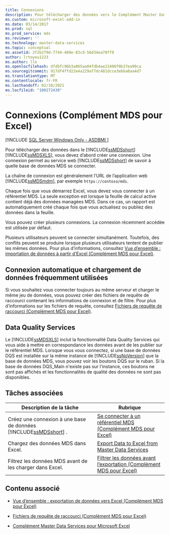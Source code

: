 ```yaml
---
title: Connexions
description: Pour télécharger des données vers le Complément Master Data Services pour Excel, commencez par créer une connexion. Chaque fois que vous démarrez Excel, vous devez vous connecter à un référentiel.
ms.custom: microsoft-excel-add-in
ms.date: 03/14/2017
ms.prod: sql
ms.prod_service: mds
ms.reviewer: ''
ms.technology: master-data-services
ms.topic: conceptual
ms.assetid: 2f2b2f9d-7744-460e-83cd-56d34ea70ff0
author: lrtoyou1223
ms.author: lle
ms.openlocfilehash: dfdbfc96b3a865aa04fdb4ae22406f0b37ea99ca
ms.sourcegitcommit: 917df4ffd22e4a229af7dc481dcce3ebba0aa4d7
ms.translationtype: MT
ms.contentlocale: fr-FR
ms.lasthandoff: 02/10/2021
ms.locfileid: "100272430"
---
```

# <a name="connections-mds-add-in-for-excel"></a>Connexions (Complément MDS pour Excel)

[!INCLUDE [SQL Server Windows Only - ASDBMI ](../../includes/applies-to-version/sql-windows-only-asdbmi.md)]

  Pour télécharger des données dans le [!INCLUDE[ssMDSshort](../../includes/ssmdsshort-md.md)][!INCLUDE[ssMDSXLS](../../includes/ssmdsxls-md.md)], vous devez d’abord créer une connexion. Une connexion permet au service web [!INCLUDE[ssMDSshort](../../includes/ssmdsshort-md.md)] de savoir à quelle base de données MDS se connecter.  
  
 La chaîne de connexion est généralement l’URL de l’application web [!INCLUDE[ssMDSmdm](../../includes/ssmdsmdm-md.md)], par exemple `https://contoso/mds`.  
  
 Chaque fois que vous démarrez Excel, vous devez vous connecter à un référentiel MDS. La seule exception est lorsque la feuille de calcul active contient déjà des données managées MDS. Dans ce cas, un rapport est automatiquement créé chaque fois que vous actualisez ou publiez des données dans la feuille.  
  
 Vous pouvez créer plusieurs connexions. La connexion récemment accédée est utilisée par défaut.  
  
 Plusieurs utilisateurs peuvent se connecter simultanément. Toutefois, des conflits peuvent se produire lorsque plusieurs utilisateurs tentent de publier les mêmes données. Pour plus d’informations, consultez [Vue d’ensemble : importation de données à partir d’Excel &#40;Complément MDS pour Excel&#41;](../../master-data-services/microsoft-excel-add-in/overview-importing-data-from-excel-mds-add-in-for-excel.md).  
  
## <a name="connect-automatically-and-load-frequently-used-data"></a>Connexion automatique et chargement de données fréquemment utilisées  
 Si vous souhaitez vous connecter toujours au même serveur et charger le même jeu de données, vous pouvez créer des fichiers de requête de raccourci contenant les informations de connexion et de filtre. Pour plus d’informations sur les fichiers de requête, consultez [Fichiers de requête de raccourci &#40;Complément MDS pour Excel&#41;](../../master-data-services/microsoft-excel-add-in/shortcut-query-files-mds-add-in-for-excel.md).  
  
## <a name="data-quality-services"></a>Data Quality Services  
 Le [!INCLUDE[ssMDSXLS](../../includes/ssmdsxls-md.md)] inclut la fonctionnalité Data Quality Services qui vous aide à mettre en correspondance les données avant de les publier sur le référentiel MDS. Lorsque vous vous connectez, si une base de données DQS est installée sur la même instance de [!INCLUDE[ssNoVersion](../../includes/ssnoversion-md.md)] que la base de données MDS, vous pouvez voir les boutons DQS sur le ruban. Si la base de données DQS_Main n'existe pas sur l'instance, ces boutons ne sont pas affichés et les fonctionnalités de qualité des données ne sont pas disponibles.  
  
## <a name="related-tasks"></a>Tâches associées  
  
|Description de la tâche|Rubrique|  
|----------------------|-----------|  
|Créez une connexion à une base de données [!INCLUDE[ssMDSshort](../../includes/ssmdsshort-md.md)] .|[Se connecter à un référentiel MDS &#40;Complément MDS pour Excel&#41;](../../master-data-services/microsoft-excel-add-in/connect-to-an-mds-repository-mds-add-in-for-excel.md)|  
|Chargez des données MDS dans Excel.|[Export Data to Excel from Master Data Services](../../master-data-services/microsoft-excel-add-in/export-data-to-excel-from-master-data-services.md)|  
|Filtrez les données MDS avant de les charger dans Excel.|[Filtrer les données avant l’exportation &#40;Complément MDS pour Excel&#41;](../../master-data-services/microsoft-excel-add-in/filter-data-before-exporting-mds-add-in-for-excel.md)|  
  
## <a name="related-content"></a>Contenu associé  
  
-   [Vue d’ensemble : exportation de données vers Excel &#40;Complément MDS pour Excel&#41;](../../master-data-services/microsoft-excel-add-in/overview-exporting-data-to-excel-mds-add-in-for-excel.md)  
  
-   [Fichiers de requête de raccourci &#40;Complément MDS pour Excel&#41;](../../master-data-services/microsoft-excel-add-in/shortcut-query-files-mds-add-in-for-excel.md)  
  
-   [Complément Master Data Services pour Microsoft Excel](../../master-data-services/microsoft-excel-add-in/master-data-services-add-in-for-microsoft-excel.md)  
  
  
